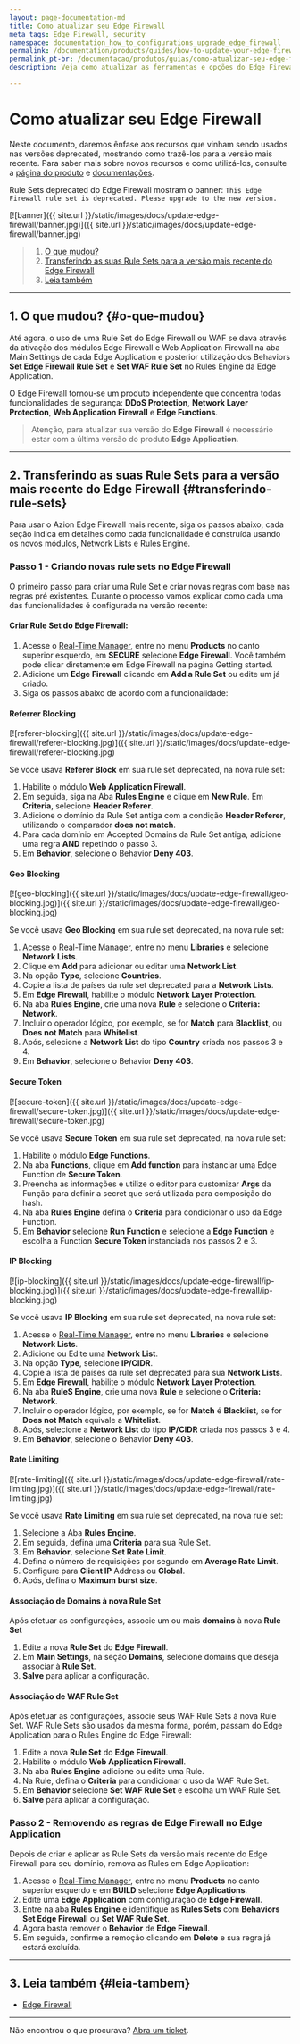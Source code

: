 ```yaml
---
layout: page-documentation-md
title: Como atualizar seu Edge Firewall
meta_tags: Edge Firewall, security
namespace: documentation_how_to_configurations_upgrade_edge_firewall
permalink: /documentation/products/guides/how-to-update-your-edge-firewall/
permalink_pt-br: /documentacao/produtos/guias/como-atualizar-seu-edge-firewall/
description: Veja como atualizar as ferramentas e opções do Edge Firewall

---
```


# Como atualizar seu Edge Firewall

Neste documento, daremos ênfase aos recursos que vinham sendo usados nas versões deprecated, mostrando como trazê-los para a versão mais recente. Para saber mais sobre novos recursos e como utilizá-los, consulte a [página do produto](https://www.azion.com/pt-br/produtos/edge-firewall/) e [documentações](https://www.azion.com/en/documentation/products/edge-firewall/).

Rule Sets deprecated do Edge Firewall mostram o banner: `This Edge Firewall rule set is deprecated. Please upgrade to the new version.`

[![banner]({{ site.url }}/static/images/docs/update-edge-firewall/banner.jpg)]({{ site.url }}/static/images/docs/update-edge-firewall/banner.jpg)

> 1. [O que mudou?](#o-que-mudou)
> 2. [Transferindo as suas Rule Sets para a versão mais recente do Edge Firewall](#transferindo-rule-sets)
> 3. [Leia também](#leia-tambem)

---

## 1. O que mudou? {#o-que-mudou}

Até agora, o uso de uma Rule Set do Edge Firewall ou WAF se dava através da ativação dos módulos Edge Firewall e Web Application Firewall na aba Main Settings de cada Edge Application e posterior utilização dos Behaviors **Set Edge Firewall Rule Set** e **Set WAF Rule Set** no Rules Engine da Edge Application.

O Edge Firewall tornou-se um produto independente que concentra todas funcionalidades de segurança: **DDoS Protection**, **Network Layer Protection**, **Web Application Firewall** e **Edge Functions**.

> Atenção, para atualizar sua versão do **Edge Firewall** é necessário estar com a última versão do produto **Edge Application**.

---

## 2. Transferindo as suas Rule Sets para a versão mais recente do Edge Firewall {#transferindo-rule-sets}

Para usar o Azion Edge Firewall mais recente, siga os passos abaixo, cada seção indica em detalhes como cada funcionalidade é construída usando os novos módulos, Network Lists e Rules Engine.

### Passo 1 - Criando novas rule sets no Edge Firewall

O primeiro passo para criar uma Rule Set e criar novas regras com base nas regras pré existentes. Durante o processo vamos explicar como cada uma das funcionalidades é configurada na versão recente:

#### Criar Rule Set do Edge Firewall:

1. Acesse o [Real-Time Manager](https://manager.azion.com/), entre no menu **Products** no canto superior esquerdo, em **SECURE** selecione **Edge Firewall**. Você também pode clicar diretamente em Edge Firewall na página Getting started.
2. Adicione um **Edge Firewall** clicando em **Add a Rule Set** ou edite um já criado.
3. Siga os passos abaixo de acordo com a funcionalidade:

#### Referrer Blocking

[![referer-blocking]({{ site.url }}/static/images/docs/update-edge-firewall/referer-blocking.jpg)]({{ site.url }}/static/images/docs/update-edge-firewall/referer-blocking.jpg)

Se você usava **Referer Block** em sua rule set deprecated, na nova rule set:

1. Habilite o módulo **Web Application Firewall**.
2. Em seguida, siga na Aba **Rules Engine** e clique em **New Rule**. Em **Criteria**, selecione **Header Referer**.
3. Adicione o domínio da Rule Set antiga com a condição **Header Referer**, utilizando o comparador **does not match**.
4. Para cada domínio em Accepted Domains da Rule Set antiga, adicione uma regra **AND** repetindo o passo 3.
5. Em **Behavior**, selecione o Behavior **Deny 403**.

#### Geo Blocking

[![geo-blocking]({{ site.url }}/static/images/docs/update-edge-firewall/geo-blocking.jpg)]({{ site.url }}/static/images/docs/update-edge-firewall/geo-blocking.jpg)

Se você usava **Geo Blocking** em sua rule set deprecated, na nova rule set:

1. Acesse o [Real-Time Manager](https://manager.azion.com/), entre no menu **Libraries** e selecione **Network Lists**.
2. Clique em **Add** para adicionar ou editar uma **Network List**.
3. Na opção **Type**, selecione **Countries**.
4. Copie a lista de países da rule set deprecated para a **Network Lists**.
5. Em **Edge Firewall**, habilite o módulo **Network Layer Protection**.
6. Na aba **Rules Engine**, crie uma nova **Rule** e selecione o **Criteria: Network**.
7. Incluir o operador lógico, por exemplo, se for **Match** para **Blacklist**, ou **Does not Match** para **Whitelist**.
8. Após, selecione a **Network List** do tipo **Country** criada nos passos 3 e 4.
9. Em **Behavior**, selecione o Behavior **Deny 403**.

#### Secure Token

[![secure-token]({{ site.url }}/static/images/docs/update-edge-firewall/secure-token.jpg)]({{ site.url }}/static/images/docs/update-edge-firewall/secure-token.jpg)

Se você usava **Secure Token** em sua rule set deprecated, na nova rule set:

1. Habilite o módulo **Edge Functions**.
2. Na aba **Functions**, clique em **Add function** para instanciar uma Edge Function de **Secure Token**.
3. Preencha as informações e utilize o editor para customizar **Args** da Função para definir a secret que será utilizada para composição do hash.
4. Na aba **Rules Engine** defina o **Criteria** para condicionar o uso da Edge Function.
5. Em **Behavior** selecione **Run Function** e selecione a **Edge Function** e escolha a Function **Secure Token** instanciada nos passos 2 e 3.

#### IP Blocking

[![ip-blocking]({{ site.url }}/static/images/docs/update-edge-firewall/ip-blocking.jpg)]({{ site.url }}/static/images/docs/update-edge-firewall/ip-blocking.jpg)

Se você usava **IP Blocking** em sua rule set deprecated, na nova rule set:

1. Acesse o [Real-Time Manager](https://manager.azion.com/), entre no menu **Libraries** e selecione **Network Lists**.
2. Adicione ou Edite uma **Network List**.
3. Na opção **Type**, selecione **IP/CIDR**.
4. Copie a lista de países da rule set deprecated para sua **Network Lists**.
5. Em **Edge Firewall**, habilite o módulo **Network Layer Protection**.
6. Na aba **RuleS Engine**, crie uma nova **Rule** e selecione o **Criteria: Network**.
7. Incluir o operador lógico, por exemplo, se for **Match** é **Blacklist**, se for **Does not Match** equivale a **Whitelist**.
8. Após, selecione a **Network List** do tipo **IP/CIDR** criada nos passos 3 e 4.
9. Em **Behavior**, selecione o Behavior **Deny 403**.

#### Rate Limiting

[![rate-limiting]({{ site.url }}/static/images/docs/update-edge-firewall/rate-limiting.jpg)]({{ site.url }}/static/images/docs/update-edge-firewall/rate-limiting.jpg)

Se você usava **Rate Limiting** em sua rule set deprecated, na nova rule set:

1. Selecione a Aba **Rules Engine**.
2. Em seguida, defina uma **Criteria** para sua Rule Set.
3. Em **Behavior**, selecione **Set Rate Limit**.
4. Defina o número de requisições por segundo em **Average Rate Limit**.
5. Configure para **Client IP** Address ou **Global**.
6. Após, defina o **Maximum burst size**.

#### Associação de Domains à nova Rule Set

Após efetuar as configurações, associe um ou mais **domains** à nova **Rule Set**

1. Edite a nova **Rule Set** do **Edge Firewall**.
2. Em **Main Settings**, na seção **Domains**, selecione domains que deseja associar à **Rule Set**.
3. **Salve** para aplicar a configuração.

#### Associação de WAF Rule Set

Após efetuar as configurações, associe seus WAF Rule Sets à nova Rule Set. WAF Rule Sets são usados da mesma forma, porém, passam do Edge Application para o Rules Engine do Edge Firewall:

1. Edite a nova **Rule Set** do **Edge Firewall**.
2. Habilite o módulo **Web Application Firewall**.
3. Na aba **Rules Engine** adicione ou edite uma Rule.
4. Na Rule, defina o **Criteria** para condicionar o uso da WAF Rule Set.
5. Em **Behavior** selecione **Set WAF Rule Set** e escolha um WAF Rule Set.
6. **Salve** para aplicar a configuração.

### Passo 2 - Removendo as regras de Edge Firewall no Edge Application

Depois de criar e aplicar as Rule Sets da versão mais recente do Edge Firewall para seu domínio, remova as Rules em Edge Application:

1. Acesse o [Real-Time Manager](https://manager.azion.com/),  entre no menu **Products** no canto superior esquerdo e em **BUILD** selecione **Edge Applications**.
2. Edite uma **Edge Application** com configuração de **Edge Firewall**.
3. Entre na aba **Rules Engine** e identifique as **Rules Sets** com **Behaviors Set Edge Firewall** ou **Set WAF Rule Set**.
4. Agora basta remover o **Behavior** de **Edge Firewall**.
5. Em seguida, confirme a remoção clicando em **Delete** e sua regra já estará excluída.

---

## 3. Leia também {#leia-tambem}

- [Edge Firewall](https://www.azion.com/pt-br/documentacao/produtos/edge-firewall/)

---

Não encontrou o que procurava? [Abra um ticket](https://tickets.azion.com/).
